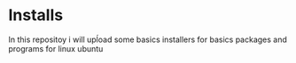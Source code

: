 # Installs
In this repositoy i will upĺoad some basics installers for basics packages and programs for linux ubuntu
